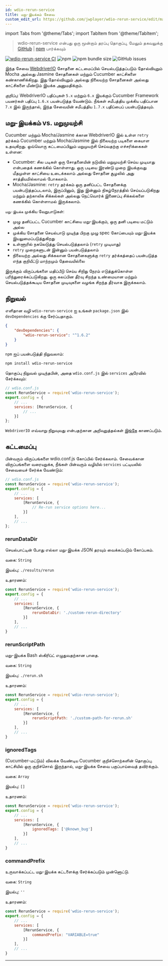 ```yaml
---
id: wdio-rerun-service
title: மறு-இயக்கம் சேவை
custom_edit_url: https://github.com/jwplayer/wdio-rerun-service/edit/master/README.md
---
```


import Tabs from '@theme/Tabs';
import TabItem from '@theme/TabItem';

> wdio-rerun-service என்பது ஒரு மூன்றாம் தரப்பு தொகுப்பு, மேலும் தகவலுக்கு [GitHub](https://github.com/jwplayer/wdio-rerun-service) | [npm](https://www.npmjs.com/package/wdio-rerun-service) பார்க்கவும்

[![wdio-rerun-service CI](https://github.com/webdriverio-community/wdio-rerun-service/actions/workflows/node.js.yml/badge.svg)](https://github.com/webdriverio-community/wdio-rerun-service/actions/workflows/node.js.yml)
![npm](https://img.shields.io/npm/dm/wdio-rerun-service)
![npm bundle size](https://img.shields.io/bundlephobia/min/wdio-rerun-service)
![GitHub issues](https://img.shields.io/github/issues/webdriverio-community/wdio-rerun-service)

இந்த சேவை [WebdriverIO](https://webdriver.io) சோதனை கட்டமைப்பில் செயல்படுத்தப்படும் தோல்வியுறும் Mocha அல்லது Jasmine சோதனைகள் மற்றும் Cucumber காட்சிகளை கண்காணிக்கிறது. இது தோல்வியுறும் அல்லது நிலையற்ற சோதனைகள் அல்லது காட்சிகளை மீண்டும் இயக்க அனுமதிக்கும்.

_குறிப்பு_: WebdriverIO பதிப்புகள் `5.x` மற்றும் `6.x` இயக்கும் Cucumber Framework பயனர்கள் பதிப்பு `1.6.x` பயன்படுத்த வேண்டும். நீங்கள் சமீபத்திய முக்கிய பதிப்பான `7.x` இல் இருந்தால், இந்த சேவையின் சமீபத்திய `1.7.x` பதிப்பைப் பயன்படுத்தவும்.

## மறு-இயக்கம் vs. மறுமுயற்சி

Cucumber மற்றும் Mocha/Jasmine க்கான WebdriverIO இல் உள்ள `retry` தர்க்கம் Cucumber மற்றும் Mocha/Jasmine இல் நிலையற்ற படிகளை கையாள உதவுகிறது. ஒவ்வொரு கட்டமைப்பிலும் மறுமுயற்சி செய்வதற்கு எச்சரிக்கைகள் உள்ளன:
* Cucumber: சில படிகள் ஒரு சோதனையின் நடுவில் மறுமுயற்சி செய்ய முடியாது என்பதைக் கணக்கில் கொள்ளாது. ஒரு படியை இரண்டு முறை இயக்குவது மீதமுள்ள காட்சியை உடைக்கலாம் அல்லது சோதனை சூழலில் அது சாத்தியமில்லாமல் போகலாம்.
* Mocha/Jasmine: `retry` தர்க்கம் ஒரு தனிப்பட்ட சோதனைக்கு பயன்படுத்தப்படலாம், இருப்பினும், இது இன்னும் நிகழ்நேரத்தில் செய்யப்படுகிறது மற்றும் தற்காலிக சிக்கல்கள் அல்லது நெட்வொர்க் இணைப்பு சிக்கல்களை கணக்கில் கொள்ளாமல் இருக்கலாம்.

`மறு-இயக்க` முக்கிய வேறுபாடுகள்:
* முழு தனிப்பட்ட Cucumber காட்சியை மறு-இயக்கும், ஒரு தனி படியை மட்டும் அல்ல
* முக்கிய சோதனை செயல்பாடு முடிந்த பிறகு முழு spec கோப்பையும் மறு-இயக்க இயலுமைப்படுத்துகிறது
* உள்ளூரில் நகலெடுத்து செயல்படுத்தலாம் (`retry` முடியாது)
* `retry` முறைகளுடன் இன்னும் பயன்படுத்தலாம்
* நிலையற்ற அல்லது சிக்கலான சோதனைகளுக்கு `retry` தர்க்கத்தைப் பயன்படுத்த எந்த குறியீட்டு மாற்றமும் தேவையில்லை

இருக்கும் விருப்பங்களை மதிப்பீடு செய்ய சிறிது நேரம் எடுத்துக்கொள்ள பரிந்துரைக்கப்படுகிறது. ஒரு கலப்பின தீர்வு சிறந்த உண்மையான மற்றும் செயல்படுத்தக்கூடிய சோதனை முடிவுகளை வழங்க சிறந்த தீர்வாக இருக்கலாம்.

## நிறுவல்

எளிதான வழி `wdio-rerun-service` ஐ உங்கள் `package.json` இல் `devDependencies` க்கு சேர்ப்பதாகும்.

```json
{
    "devDependencies": {
        "wdio-rerun-service": "^1.6.2"
    }
}
```

`npm` ஐப் பயன்படுத்தி நிறுவலாம்:

```bash
npm install wdio-rerun-service
```

தொகுப்பு நிறுவல் முடிந்தபின், அதை `wdio.conf.js` இல் `services` அரேவில் சேர்க்கவும்:

```js
// wdio.conf.js
const RerunService = require('wdio-rerun-service');
export.config = {
    // ...
    services: [RerunService, {
        // ...
    }]
};
```

`WebdriverIO` எவ்வாறு நிறுவுவது என்பதற்கான அறிவுறுத்தல்கள் [இங்கே](https://webdriver.io/docs/gettingstarted.html) காணப்படும்.

## கட்டமைப்பு

பின்வரும் விருப்பங்களை wdio.conf.js கோப்பில் சேர்க்கலாம். சேவைக்கான விருப்பங்களை வரையறுக்க, நீங்கள் பின்வரும் வழியில் `services` பட்டியலில் சேவையைச் சேர்க்க வேண்டும்:

```js
// wdio.conf.js
const RerunService = require('wdio-rerun-service');
export.config = {
    // ...
    services: [
        [RerunService, {
            // Re-run service options here...
        }]
    ],
    // ...
};
```

### rerunDataDir
செயல்பாட்டின் போது எல்லா மறு-இயக்க JSON தரவும் வைக்கப்படும் கோப்பகம்.

வகை: `String`

இயல்பு: `./results/rerun`

உதாரணம்:
```js
const RerunService = require('wdio-rerun-service');
export.config = {
    // ...
    services: [
        [RerunService, {
            rerunDataDir: './custom-rerun-directory'
        }]
    ],
    // ...
}
```

### rerunScriptPath
மறு-இயக்க Bash ஸ்கிரிப்ட் எழுதுவதற்கான பாதை.

வகை: `String`

இயல்பு: `./rerun.sh`

உதாரணம்:
```js
const RerunService = require('wdio-rerun-service');
export.config = {
    // ...
    services: [
        [RerunService, {
            rerunScriptPath: './custom-path-for-rerun.sh'
        }]
    ],
    // ...
}
```

### ignoredTags
(Cucumber-மட்டும்) விலக்க வேண்டிய Cucumber குறிச்சொற்களின் தொகுப்பு. காட்சியில் ஒரு குறிச்சொல் இருந்தால், மறு-இயக்க சேவை பகுப்பாய்வைத் தவிர்க்கும்.

வகை: `Array`

இயல்பு: `[]`

உதாரணம்:
```js
const RerunService = require('wdio-rerun-service');
export.config = {
    // ...
    services: [
        [RerunService, {
            ignoredTags: ['@known_bug']
        }]
    ],
    // ...
}
```

### commandPrefix
உருவாக்கப்பட்ட மறு-இயக்க கட்டளைக்கு சேர்க்கப்படும் முன்னொட்டு.

வகை: `String`

இயல்பு: `''`

உதாரணம்:
```js
const RerunService = require('wdio-rerun-service');
export.config = {
    // ...
    services: [
        [RerunService, {
            commandPrefix: "VARIABLE=true"
        }]
    ],
    // ...
}
```
----